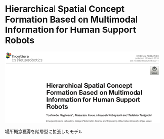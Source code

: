 # Hierarchical Spatial Concept Formation Based on Multimodal Information for Human Support Robots

![論文](https://github.com/soraKING44/survey_paper/blob/images/spatial_concept/English/Hierarchical%20Spatial%20Concept%20Formation%20Based%20on%20Multimodal%20Information%20for%20Human%20Support%20Robots.png)

場所概念獲得を階層型に拡張したモデル

